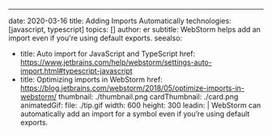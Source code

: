 ---
date: 2020-03-16
title: Adding Imports Automatically
technologies: [javascript, typescript]
topics: []
author: er
subtitle: WebStorm helps add an import even if you're using default exports.
seealso:
- title: Auto import for JavaScript and TypeScript
  href: https://www.jetbrains.com/help/webstorm/settings-auto-import.html#typescript-javascript
- title: Optimizing imports in WebStorm
  href: https://blog.jetbrains.com/webstorm/2018/05/optimize-imports-in-webstorm/
thumbnail: ./thumbnail.png
cardThumbnail: ./card.png
animatedGif:
  file: ./tip.gif
  width: 600
  height: 300
leadin: |
  WebStorm can automatically add an import for a symbol even if you’re using default exports.
